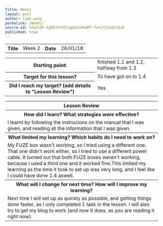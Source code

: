 ```yaml
---
Title: Week2
layout: post
author: luke.wang
permalink: /Week2/
source-id: 1Fw3rQk-AgODf4rHItagAibiMoBRT-fwVjYj3xQtcbuA
published: true
---
```

<table>
  <tr>
    <th>Title</th>
    <td>Week 2</td>
    <th>Date</th>
    <td>26/01/18</td>
  </tr>
</table>

<table>
  <tr>
    <th>Starting point:</th>
    <td>finished 1.1 and 1.2, halfway from 1.3</td>
  </tr>
  <tr>
    <th>Target for this lesson?</th>
    <td>To have got on to 1.4</td>
  </tr>
  <tr>
    <th>Did I reach my target? 
(add details to "Lesson Review")</th>
    <td>Yes</td>
  </tr>
</table>

<table>
  <tr>
  <th>Lesson Review</th>
  </tr>
  <tr>
    <th>How did I learn? What strategies were effective? </th>
  </tr>
  <tr>
    <td>I learnt by following the instrucions on the manual that I was given, and reading all the information that I was given.</td>
  </tr>
  <tr>
    <th>What limited my learning? Which habits do I need to work on? </th>
  </tr>
  <tr>
    <td>My FUZE box wasn't working, so I tried using a different one. That one didn't work either, so I tried to use a different power cable. It turned out that both FUZE boxes weren't working, because I used a third one and it worked fine.This limited my learning as the time it took to set up was very long, and I feel like I could have done 1.4 aswell.
</td>
  </tr>
  <tr>
    <th>What will I change for next time? How will I improve my learning?</th>
  </tr>
  <tr>
    <td>Next time I will set up as quickly as possible, and getting things done faster, as I only completed 1 task in the lesson. I will also try to get my blog to work (and now it does, as you are reading it right now).</td>
  </tr>
</table>
